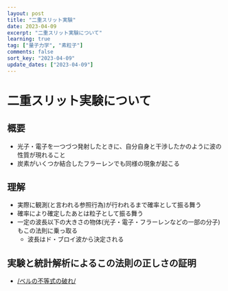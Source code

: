 ```yaml
---
layout: post
title: "二重スリット実験"
date: 2023-04-09
excerpt: "二重スリット実験について"
learning: true
tag: ["量子力学", "素粒子"]
comments: false
sort_key: "2023-04-09"
update_dates: ["2023-04-09"]
---
```


# 二重スリット実験について

## 概要
 - 光子・電子を一つづつ発射したときに、自分自身と干渉したかのように波の性質が現れること
 - 炭素がいくつか結合したフラーレンでも同様の現象が起こる

## 理解
 - 実際に観測(と言われる参照行為)が行われるまで確率として振る舞う
 - 確率により確定したあとは粒子として振る舞う
 - 一定の波長以下の大きさの物体(光子・電子・フラーレンなどの一部の分子)もこの法則に乗っ取る 
   - 波長はド・ブロイ波から決定される

## 実験と統計解析によるこの法則の正しさの証明
 - [/ベルの不等式の破れ/](/ベルの不等式の破れ/)
